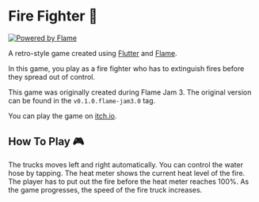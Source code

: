 # Fire Fighter :fire_engine:

<a href="https://flame-engine.org">
    <img alt="Powered by Flame" src="https://img.shields.io/badge/Powered%20by-%F0%9F%94%A5-blue.svg?style=flat-square" />
</a>

A retro-style game created using [Flutter](https://flutter.dev) and [Flame](https://flame-engine.org). 

In this game, you play as a fire fighter who has to extinguish fires before they spread out of control.

This game was originally created during Flame Jam 3. The original version can be found in the `v0.1.0.flame-jam3.0` tag.

You can play the game on [itch.io](https://muhammadidrees.itch.io/fire-fighter).

## How To Play :video_game:

The trucks moves left and right automatically. You can control the water hose by tapping. The heat meter shows the current heat level of the fire. The player has to put out the fire before the heat meter reaches 100%. As the game progresses, the speed of the fire truck increases.